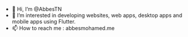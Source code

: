 - 👋 Hi, I’m @AbbesTN
- 👀 I’m interested in developing websites, web apps, desktop apps and mobile apps using Flutter.
- 📫 How to reach me : abbesmohamed.me

